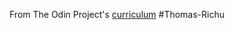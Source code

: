 From The Odin Project's [curriculum](http://www.theodinproject.com/courses/web-development-101/lessons/html-css) #Thomas-Richu
